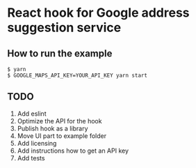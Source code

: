 # React hook for Google address suggestion service

## How to run the example

```
$ yarn
$ GOOGLE_MAPS_API_KEY=YOUR_API_KEY yarn start
```

## TODO

1. Add eslint
2. Optimize the API for the hook
3. Publish hook as a library
4. Move UI part to example folder
5. Add licensing
6. Add instructions how to get an API key
7. Add tests
